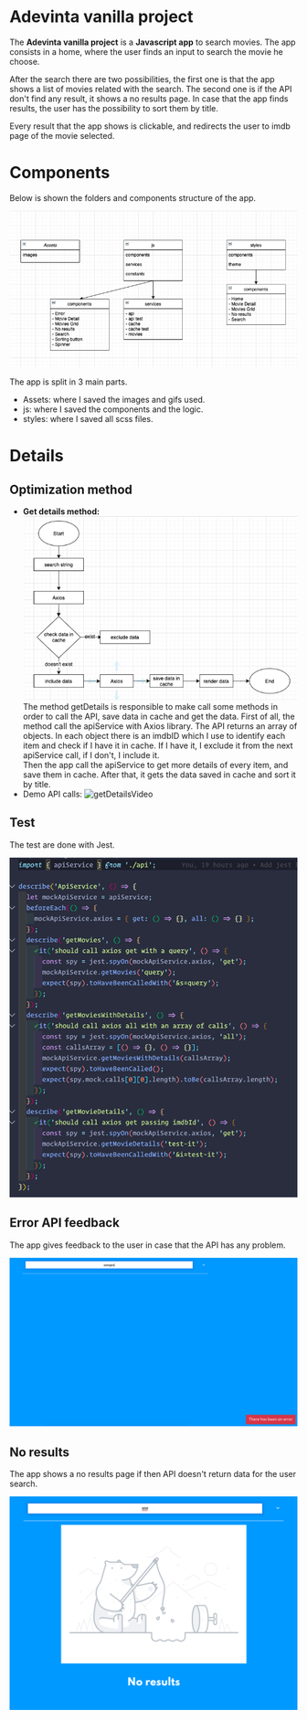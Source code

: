 # Adevinta vanilla project

The **Adevinta vanilla project** is a **Javascript app** to search movies. The app consists in a home, where the user finds an input to search the movie he choose.

After the search there are two possibilities, the first one is that the app shows a list of movies related with the search. The second one is if the API don't find any result, it shows a no results page.
In case that the app finds results, the user has the possibility to sort them by title.

Every result that the app shows is clickable, and redirects the user to imdb page of the movie selected.

# Components

Below is shown the folders and components structure of the app.

![Components](./src/assets/components-structure.png)

The app is split in 3 main parts.

- Assets: where I saved the images and gifs used.
- js: where I saved the components and the logic.
- styles: where I saved all scss files.

# Details

## Optimization method

- **Get details method:**
  ![getDetails](./src/assets/getDetails-image.png)
  The method getDetails is responsible to make call some methods in
  order to call the API, save data in cache and get the data. First
  of all, the method call the apiService with Axios library. The
  API returns an array of objects. In each object there is an
  imdbID which I use to identify each item and check if I have it
  in cache. If I have it, I exclude it from the next apiService
  call, if I don't, I include it.  
   Then the app call the apiService to get more details of every
  item, and save them in cache. After that, it gets the data saved
  in cache and sort it by title.
- Demo API calls:
  ![getDetailsVideo](./src/assets/getDetails-video.gif)

## Test

The test are done with Jest.

![test](./src/assets/test-image.png)

## Error API feedback

The app gives feedback to the user in case that the API has any problem.

![error](./src/assets/error-image.png)

## No results

The app shows a no results page if then API doesn't return data for the user search.

![no-results](./src/assets/no-results-image.png)
